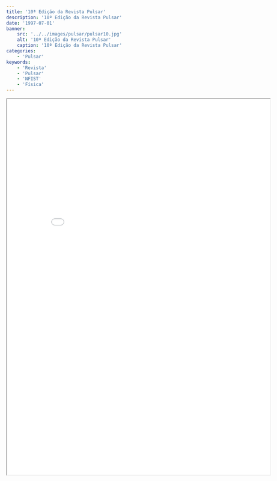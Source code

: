 ```yaml
---
title: '10ª Edição da Revista Pulsar'
description: '10ª Edição da Revista Pulsar'
date: '1997-07-01'
banner:
    src: '../../images/pulsar/pulsar10.jpg'
    alt: '10ª Edição da Revista Pulsar'
    caption: '10ª Edição da Revista Pulsar'
categories:
    - 'Pulsar'
keywords:
    - 'Revista'
    - 'Pulsar'
    - 'NFIST'
    - 'Física'
---
```


<iframe width="700" height="1000" src="../../pulsar/pulsar10.pdf"></iframe>

